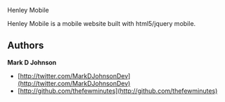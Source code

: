 Henley Mobile

Henley Mobile is a mobile website built with html5/jquery mobile.


## Authors

**Mark D Johnson**

+ [http://twitter.com/MarkDJohnsonDev](http://twitter.com/MarkDJohnsonDev)
+ [http://github.com/thefewminutes](http://github.com/thefewminutes)